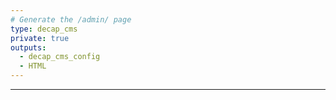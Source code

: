 ```yaml
---
# Generate the /admin/ page
type: decap_cms
private: true
outputs:
  - decap_cms_config
  - HTML
---
```

-------
